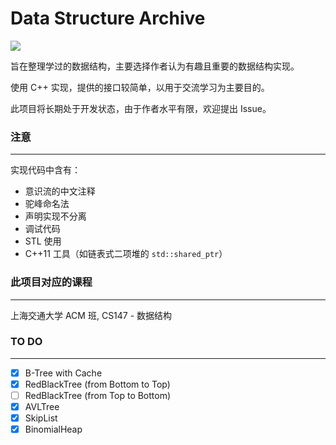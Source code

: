 # Data Structure Archive

![](https://img.shields.io/badge/implementation-C%2B%2B11-orange)

旨在整理学过的数据结构，主要选择作者认为有趣且重要的数据结构实现。

使用 C++ 实现，提供的接口较简单，以用于交流学习为主要目的。

此项目将长期处于开发状态，由于作者水平有限，欢迎提出 Issue。



### 注意

---

实现代码中含有：

- 意识流的中文注释
- 驼峰命名法
- 声明实现不分离
- 调试代码
- STL 使用
- C++11 工具（如链表式二项堆的 `std::shared_ptr`）



### 此项目对应的课程

---

上海交通大学 ACM 班,   CS147 - 数据结构



### TO DO

---


- [x] B-Tree with Cache
- [x] RedBlackTree (from Bottom to Top)
- [ ] RedBlackTree (from Top to Bottom)
- [x] AVLTree
- [x] SkipList
- [x] BinomialHeap